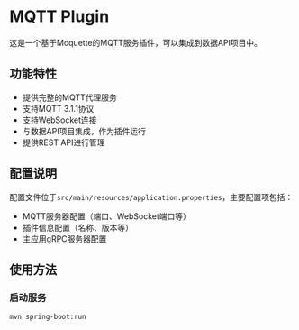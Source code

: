 # MQTT Plugin

这是一个基于Moquette的MQTT服务插件，可以集成到数据API项目中。

## 功能特性

- 提供完整的MQTT代理服务
- 支持MQTT 3.1.1协议
- 支持WebSocket连接
- 与数据API项目集成，作为插件运行
- 提供REST API进行管理

## 配置说明

配置文件位于`src/main/resources/application.properties`，主要配置项包括：

- MQTT服务器配置（端口、WebSocket端口等）
- 插件信息配置（名称、版本等）
- 主应用gRPC服务器配置

## 使用方法

### 启动服务

```bash
mvn spring-boot:run